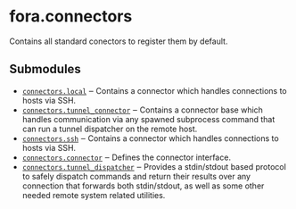 # fora.connectors

Contains all standard conectors to register them by default.

## Submodules

* [`connectors.local`](../api/fora/connectors/api/fora/connectors/local.md) ‒ Contains a connector which handles connections to hosts via SSH.
* [`connectors.tunnel_connector`](../api/fora/connectors/api/fora/connectors/tunnel\_connector.md) ‒ Contains a connector base which handles communication via any spawned subprocess command that can run a tunnel dispatcher on the remote host.
* [`connectors.ssh`](../api/fora/connectors/api/fora/connectors/ssh.md) ‒ Contains a connector which handles connections to hosts via SSH.
* [`connectors.connector`](../api/fora/connectors/api/fora/connectors/connector.md) ‒ Defines the connector interface.
* [`connectors.tunnel_dispatcher`](../api/fora/connectors/api/fora/connectors/tunnel\_dispatcher.md) ‒ Provides a stdin/stdout based protocol to safely dispatch commands and return their results over any connection that forwards both stdin/stdout, as well as some other needed remote system related utilities.
